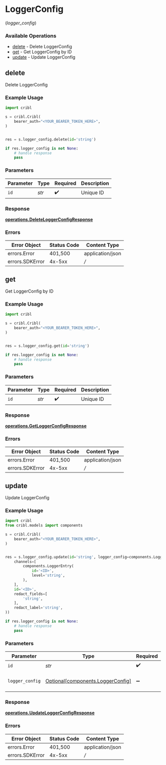 # LoggerConfig
(*logger_config*)

### Available Operations

* [delete](#delete) - Delete LoggerConfig
* [get](#get) - Get LoggerConfig by ID
* [update](#update) - Update LoggerConfig

## delete

Delete LoggerConfig

### Example Usage

```python
import cribl

s = cribl.Cribl(
    bearer_auth="<YOUR_BEARER_TOKEN_HERE>",
)


res = s.logger_config.delete(id='string')

if res.logger_config is not None:
    # handle response
    pass
```

### Parameters

| Parameter          | Type               | Required           | Description        |
| ------------------ | ------------------ | ------------------ | ------------------ |
| `id`               | *str*              | :heavy_check_mark: | Unique ID          |


### Response

**[operations.DeleteLoggerConfigResponse](../../models/operations/deleteloggerconfigresponse.md)**
### Errors

| Error Object     | Status Code      | Content Type     |
| ---------------- | ---------------- | ---------------- |
| errors.Error     | 401,500          | application/json |
| errors.SDKError  | 4x-5xx           | */*              |

## get

Get LoggerConfig by ID

### Example Usage

```python
import cribl

s = cribl.Cribl(
    bearer_auth="<YOUR_BEARER_TOKEN_HERE>",
)


res = s.logger_config.get(id='string')

if res.logger_config is not None:
    # handle response
    pass
```

### Parameters

| Parameter          | Type               | Required           | Description        |
| ------------------ | ------------------ | ------------------ | ------------------ |
| `id`               | *str*              | :heavy_check_mark: | Unique ID          |


### Response

**[operations.GetLoggerConfigResponse](../../models/operations/getloggerconfigresponse.md)**
### Errors

| Error Object     | Status Code      | Content Type     |
| ---------------- | ---------------- | ---------------- |
| errors.Error     | 401,500          | application/json |
| errors.SDKError  | 4x-5xx           | */*              |

## update

Update LoggerConfig

### Example Usage

```python
import cribl
from cribl.models import components

s = cribl.Cribl(
    bearer_auth="<YOUR_BEARER_TOKEN_HERE>",
)


res = s.logger_config.update(id='string', logger_config=components.LoggerConfig(
    channels=[
        components.LoggerEntry(
            id='<ID>',
            level='string',
        ),
    ],
    id='<ID>',
    redact_fields=[
        'string',
    ],
    redact_label='string',
))

if res.logger_config is not None:
    # handle response
    pass
```

### Parameters

| Parameter                                                                    | Type                                                                         | Required                                                                     | Description                                                                  |
| ---------------------------------------------------------------------------- | ---------------------------------------------------------------------------- | ---------------------------------------------------------------------------- | ---------------------------------------------------------------------------- |
| `id`                                                                         | *str*                                                                        | :heavy_check_mark:                                                           | Unique ID                                                                    |
| `logger_config`                                                              | [Optional[components.LoggerConfig]](../../models/components/loggerconfig.md) | :heavy_minus_sign:                                                           | LoggerConfig object to be updated                                            |


### Response

**[operations.UpdateLoggerConfigResponse](../../models/operations/updateloggerconfigresponse.md)**
### Errors

| Error Object     | Status Code      | Content Type     |
| ---------------- | ---------------- | ---------------- |
| errors.Error     | 401,500          | application/json |
| errors.SDKError  | 4x-5xx           | */*              |
